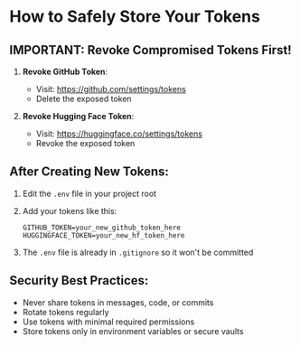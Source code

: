 # How to Safely Store Your Tokens

## IMPORTANT: Revoke Compromised Tokens First!

1. **Revoke GitHub Token**:
   - Visit: https://github.com/settings/tokens
   - Delete the exposed token
   
2. **Revoke Hugging Face Token**:  
   - Visit: https://huggingface.co/settings/tokens
   - Revoke the exposed token

## After Creating New Tokens:

1. Edit the `.env` file in your project root
2. Add your tokens like this:
   ```
   GITHUB_TOKEN=your_new_github_token_here
   HUGGINGFACE_TOKEN=your_new_hf_token_here
   ```

3. The `.env` file is already in `.gitignore` so it won't be committed

## Security Best Practices:
- Never share tokens in messages, code, or commits
- Rotate tokens regularly
- Use tokens with minimal required permissions
- Store tokens only in environment variables or secure vaults